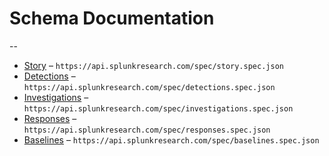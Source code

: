# Schema Documentation
--

* [Story](docs/story.spec.md) – `https://api.splunkresearch.com/spec/story.spec.json`
* [Detections](docs/detections.spec.md) – `https://api.splunkresearch.com/spec/detections.spec.json`
* [Investigations](docs/investigations.spec.md) – `https://api.splunkresearch.com/spec/investigations.spec.json`
* [Responses](docs/responses.spec.md) – `https://api.splunkresearch.com/spec/responses.spec.json`
* [Baselines](docs/baselines.spec.md) – `https://api.splunkresearch.com/spec/baselines.spec.json`




